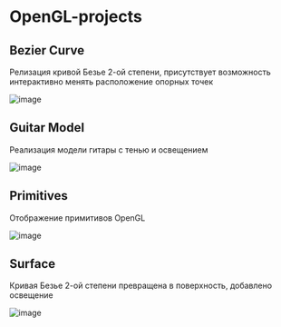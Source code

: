 # OpenGL-projects

## Bezier Curve

Релизация кривой Безье 2-ой степени, присутствует возможность интерактивно менять расположение опорных точек

![image](https://user-images.githubusercontent.com/54901586/212310325-7e15ffb9-0026-40e2-9265-8d37f39456f8.png)

## Guitar Model

Реализация модели гитары с тенью и освещением

![image](https://user-images.githubusercontent.com/54901586/212309941-19e9b031-cefc-452c-b509-6fdfdad3884d.png)

## Primitives

Отображение примитивов OpenGL

![image](https://user-images.githubusercontent.com/54901586/212310042-6eceb8a8-d395-473b-8bc1-22574b79374d.png)

## Surface

Кривая Безье 2-ой степени превращена в поверхность, добавлено освещение

![image](https://user-images.githubusercontent.com/54901586/212310143-b4b223b5-a400-4e4a-8272-cd6f756f4e76.png)
